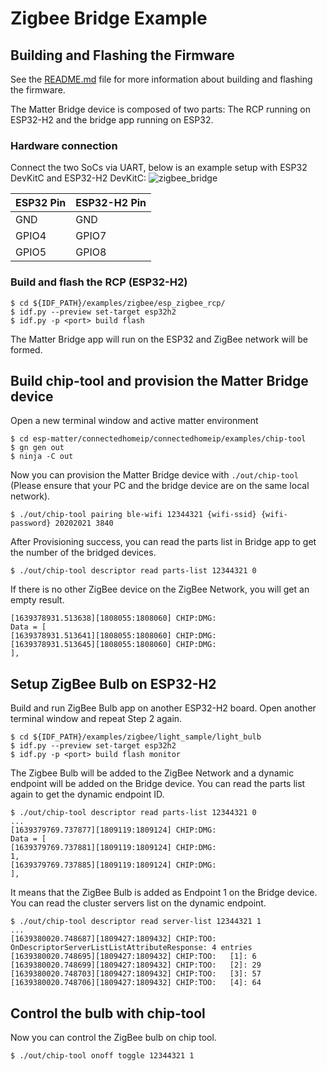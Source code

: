 # Zigbee Bridge Example

## Building and Flashing the Firmware

See the [README.md](../../README.md) file for more information about building and flashing the firmware.

The Matter Bridge device is composed of two parts: The RCP running on ESP32-H2 and the bridge app
running on ESP32.

### Hardware connection

Connect the two SoCs via UART, below is an example setup with ESP32 DevKitC and ESP32-H2 DevKitC:
![zigbee_bridge](../docs/_static/esp32-esp32h2.jpg)

  ESP32 Pin  | ESP32-H2 Pin
-------------|--------------
   GND       |    GND
   GPIO4     |    GPIO7
   GPIO5     |    GPIO8

### Build and flash the RCP (ESP32-H2)

```
$ cd ${IDF_PATH}/examples/zigbee/esp_zigbee_rcp/
$ idf.py --preview set-target esp32h2
$ idf.py -p <port> build flash
```

The Matter Bridge app will run on the ESP32 and ZigBee network will be formed.

## Build chip-tool and provision the Matter Bridge device

Open a new terminal window and active matter environment

```
$ cd esp-matter/connectedhomeip/connectedhomeip/examples/chip-tool 
$ gn gen out
$ ninja -C out
```

Now you can provision the Matter Bridge device with `./out/chip-tool` (Please ensure that your PC
and the bridge device are on the same local network).

```
$ ./out/chip-tool pairing ble-wifi 12344321 {wifi-ssid} {wifi-password} 20202021 3840
```

After Provisioning success, you can read the parts list in Bridge app to get the number of the bridged devices.

```
$ ./out/chip-tool descriptor read parts-list 12344321 0
```

If there is no other ZigBee device on the ZigBee Network, you will get an empty result.

```
[1639378931.513638][1808055:1808060] CHIP:DMG:                                  Data = [
[1639378931.513641][1808055:1808060] CHIP:DMG: 
[1639378931.513645][1808055:1808060] CHIP:DMG:                                  ],
```

## Setup ZigBee Bulb on ESP32-H2

Build and run ZigBee Bulb app on another ESP32-H2 board. Open another terminal window and repeat Step 2 again.

```
$ cd ${IDF_PATH}/examples/zigbee/light_sample/light_bulb
$ idf.py --preview set-target esp32h2
$ idf.py -p <port> build flash monitor
```

The Zigbee Bulb will be added to the ZigBee Network and a dynamic endpoint will be added on the Bridge device. You can read the parts list again to get the dynamic endpoint ID.

```
$ ./out/chip-tool descriptor read parts-list 12344321 0
...
[1639379769.737877][1809119:1809124] CHIP:DMG:                                  Data = [
[1639379769.737881][1809119:1809124] CHIP:DMG:                                          1, 
[1639379769.737885][1809119:1809124] CHIP:DMG:                                  ],
```

It means that the ZigBee Bulb is added as Endpoint 1 on the Bridge device. You can read the cluster servers list on the dynamic endpoint.

```
$ ./out/chip-tool descriptor read server-list 12344321 1
...
[1639380020.748687][1809427:1809432] CHIP:TOO: OnDescriptorServerListListAttributeResponse: 4 entries
[1639380020.748695][1809427:1809432] CHIP:TOO:   [1]: 6
[1639380020.748699][1809427:1809432] CHIP:TOO:   [2]: 29
[1639380020.748703][1809427:1809432] CHIP:TOO:   [3]: 57
[1639380020.748706][1809427:1809432] CHIP:TOO:   [4]: 64
```

## Control the bulb with chip-tool

Now you can control the ZigBee bulb on chip tool.
```
$ ./out/chip-tool onoff toggle 12344321 1
```

